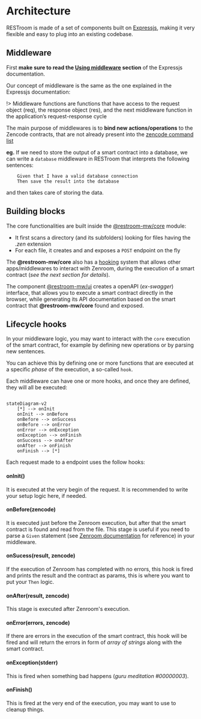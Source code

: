# Architecture

RESTroom is made of a set of components built on [Expressjs](https://expressjs.com/), making it very flexible and easy to plug into an existing codebase.

## Middleware

First **make sure to read the [Using middleware](https://expressjs.com/en/guide/using-middleware.html) section** of the Expressjs documentation.

Our concept of middleware is the same as the one explained in the Expressjs documentation:

!> Middleware functions are functions that have access to the request object (req),
the response object (res), and the next middleware function in the application’s
request-response cycle

The main purpose of middlewares is to **bind new actions/operations** to the Zencode contracts, that
are not already present into the [zencode command list](https://dev.zenroom.org/#/pages/zencode-list)

**eg.** If we need to store the output of a smart contract into a database, we can write a `database` middleware in RESTroom that interprets the following sentences:

```gherkin
    Given that I have a valid database connection
    Then save the result into the database
```

and then takes care of storing the data.

## Building blocks

The core functionalities are built inside the [@restroom-mw/core](/packages/core) module: 

- It first scans a directory (and its subfolders) looking for files having the *.zen* extension 
- For each file, it creates and and exposes a `POST` endpoint on the fly

The **@restroom-mw/core** also has a [hooking](https://en.wikipedia.org/wiki/Hooking) system that allows other apps/middlewares to interact with Zenroom, during the execution of a smart contract (_see the next section for details_).

The component [@restroom-mw/ui](/packages/ui) creates a openAPI (_ex-swagger_) interface,
that allows you to execute a smart contract directly in the browser, while generating its API documentation based on the smart contract that **@restroom-mw/core** found and exposed.

## Lifecycle hooks

In your middleware logic, you may want to interact with the `core` execution of the smart contract, for example by defining new operations or by parsing new sentences. 

You can achieve this by defining one or more functions that are executed at a specific _phase_ of the execution, a so-called `hook`.

Each middleware can have one or more hooks, and once they are defined, they will all be executed:

```mermaid

stateDiagram-v2
    [*] --> onInit
    onInit --> onBefore
    onBefore --> onSuccess
    onBefore --> onError
    onError --> onException
    onException --> onFinish
    onSuccess --> onAfter
    onAfter --> onFinish
    onFinish --> [*]
```

Each request made to a endpoint uses the follow hooks:

#### onInit()

It is executed at the very begin of the request. It is recommended to write your setup logic here, if needed.

#### onBefore(zencode)

It is executed just before the Zenroom execution, but after that the smart contract is found and read from the file. This stage is useful if you need to parse a `Given` statement (see [Zenroom documentation](https://dev.zenroom.org/#/pages/zencode) for reference) in your middleware.

#### onSucess(result, zencode)

If the execution of Zenroom has completed with no errors, this hook is fired and prints the result and the contract as params, this is where you want to put your `Then` logic.

#### onAfter(result, zencode)

This stage is executed after Zenroom's execution.

#### onError(errors, zencode)

If there are errors in the execution of the smart contract, this hook will be fired and will return the errors in form of _array of strings_ along with the smart contract.

#### onException(stderr)

This is fired when something bad happens (_guru meditation #00000003_).

#### onFinish()

This is fired at the very end of the execution, you may want to use to cleanup things.
